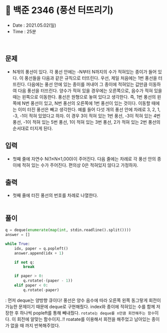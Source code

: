 # 🎈 백준 2346 (풍선 터뜨리기)
- Date : 2021.05.02(일)
- Time : 25분
<br>

## 문제

- N개의 풍선이 있다. 각 풍선 안에는 -N부터 N까지의 수가 적혀있는 종이가 들어 있다. 이 풍선들을 다음과 같은 규칙으로 터뜨린다.
우선, 제일 처음에는 1번 풍선을 터뜨린다. 다음에는 풍선 안에 있는 종이를 꺼내어 그 종이에 적혀있는 값만큼 이동하여 다음 풍선을 터뜨린다. 양수가 적혀 있을 경우에는 오른쪽으로, 음수가 적혀 있을 때는 왼쪽으로 이동한다. 풍선은 원형으로 놓여 있다고 생각한다. 즉, 1번 풍선의 왼쪽에 N번 풍선이 있고, N번 풍선의 오른쪽에 1번 풍선이 있는 것이다. 이동할 때에는 이미 터진 풍선은 빼고 생각한다.
예를 들어 다섯 개의 풍선 안에 차례로 3, 2, 1, -3, -1이 적혀 있었다고 하자. 이 경우 3이 적혀 있는 1번 풍선, -3이 적혀 있는 4번 풍선, -1이 적혀 있는 5번 풍선, 1이 적혀 있는 3번 풍선, 2가 적혀 있는 2번 풍선의 순서대로 터지게 된다.



## 입력

- 첫째 줄에 자연수 N(1≤N≤1,000)이 주어진다. 다음 줄에는 차례로 각 풍선 안의 종이에 적혀 있는 수가 주어진다. 편의상 0은 적혀있지 않다고 가정하자.

## 출력
- 첫째 줄에 터진 풍선의 번호를 차례로 나열한다.
<br><br>

## 풀이
```python
q = deque(enumerate(map(int, stdin.readline().split())))
answer = []

while True:
    idx, paper = q.popleft()
    answer.append(idx + 1)

    if not q:
        break

    if paper > 0:
        q.rotate(-(paper - 1))
    elif paper < 0:
        q.rotate(-paper)

```
: 먼저 deque는 양방향 큐이다! 풍선은 양수 음수에 따라 오른쪽 왼쪽 동그랗게 회전이 가능한 문제이기 때문에 deque로 구현해줬다. index와 종이에 적혀있는 수를 함께 저장한 후 하나씩 popleft를 통해 빼내줬다. ```rotate는 deque를 n만큼 회전해주는 함수```이다. 이 회전에 알맞는 함수이지..!! roatate를 이용해서 회전을 해주었고 남아있는 종이가 없을 때 까지 반복해주었다.
